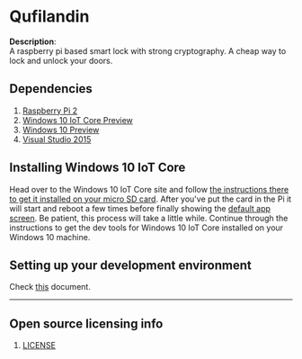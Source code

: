 # Qufilandin

**Description**:  
A raspberry pi based smart lock with strong cryptography. A cheap way to lock and unlock your doors.

## Dependencies
1. [Raspberry Pi 2](https://www.raspberrypi.org/products/raspberry-pi-2-model-b/)
2. [Windows 10 IoT Core Preview](https://dev.windows.com/iot)
3. [Windows 10 Preview](https://insider.windows.com/)
4. [Visual Studio 2015](http://visualstudio.com/)

## Installing Windows 10 IoT Core
Head over to the Windows 10 IoT Core site and follow [the instructions there to get it installed on your micro SD card](http://ms-iot.github.io/content/en-US/win10/SetupRPI.htm). After you've put the card in the Pi it will start and reboot a few times before finally showing the [default app screen](http://ms-iot.github.io/content/images/DefaultAppRpi2.png). Be patient, this process will take a little while. Continue through the instructions to get the dev tools for Windows 10 IoT Core installed on your Windows 10 machine.

## Setting up your development environment
Check [this](https://github.com/DamianEdwards/PiDnx/blob/master/README.md) document.

----

## Open source licensing info
1. [LICENSE](LICENSE)
